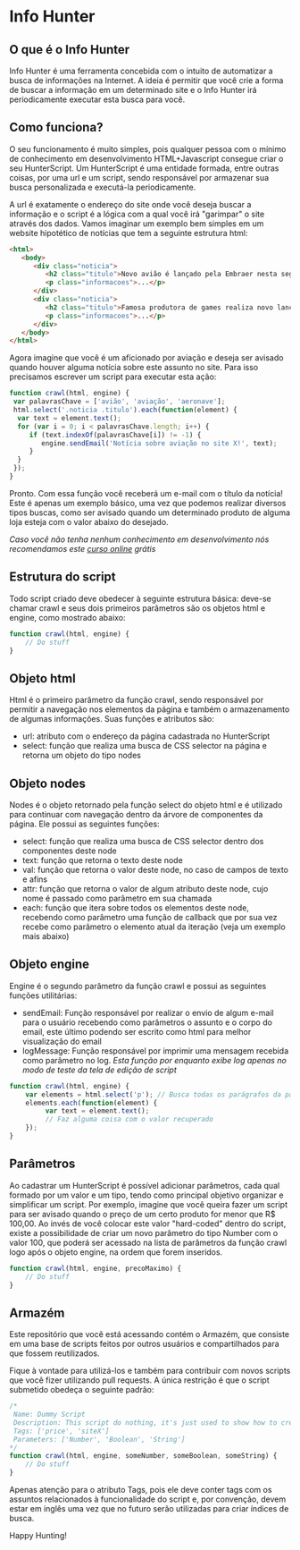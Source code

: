 Info Hunter
=========

## O que é o Info Hunter

Info Hunter é uma ferramenta concebida com o intuito de automatizar a busca de informações na Internet. A ideia é permitir que você crie a forma de buscar a informação em um determinado site e o Info Hunter irá periodicamente executar esta busca para você.

## Como funciona?

O seu funcionamento é muito simples, pois qualquer pessoa com o mínimo de conhecimento em desenvolvimento HTML+Javascript consegue criar o seu HunterScript. Um HunterScript é uma entidade formada, entre outras coisas, por uma url e um script, sendo responsável por armazenar sua busca personalizada e executá-la periodicamente.

A url é exatamente o endereço do site onde você deseja buscar a informação e o script é a lógica com a qual você irá "garimpar" o site através dos dados. Vamos imaginar um exemplo bem simples em um website hipotético de notícias que tem a seguinte estrutura html:

```html
<html>
   <body>
      <div class="noticia">
         <h2 class="titulo">Novo avião é lançado pela Embraer nesta segunda</h2>
         <p class="informacoes">...</p>
      </div>
      <div class="noticia">
         <h2 class="titulo">Famosa produtora de games realiza novo lançamento</h2>
         <p class="informacoes">...</p>
      </div>
   </body>
</html>
```

Agora imagine que você é um aficionado por aviação e deseja ser avisado quando houver alguma notícia sobre este assunto no site. Para isso precisamos escrever um script para executar esta ação:

```javascript
function crawl(html, engine) {
 var palavrasChave = ['avião', 'aviação', 'aeronave'];
 html.select('.noticia .titulo').each(function(element) {
  var text = element.text();
  for (var i = 0; i < palavrasChave.length; i++) {
     if (text.indexOf(palavrasChave[i]) != -1) {
        engine.sendEmail('Notícia sobre aviação no site X!', text);
     }
  }
 });
}
```

Pronto. Com essa função você receberá um e-mail com o título da notícia! Este é apenas um exemplo básico, uma vez que podemos realizar diversos tipos buscas, como ser avisado quando um determinado produto de alguma loja esteja com o valor abaixo do desejado.

*Caso você não tenha nenhum conhecimento em desenvolvimento nós recomendamos este [curso online](http://www.codecademy.com/) grátis*


## Estrutura do script

Todo script criado deve obedecer à seguinte estrutura básica: deve-se chamar crawl e seus dois primeiros parâmetros são os objetos html e engine, como mostrado abaixo:

```javascript
function crawl(html, engine) {
    // Do stuff
}
```
## Objeto html

Html é o primeiro parâmetro da função crawl, sendo responsável por permitir a navegação nos elementos da página e também o armazenamento de algumas informações. Suas funções e atributos são:

* url: atributo com o endereço da página cadastrada no HunterScript
* select: função que realiza uma busca de CSS selector na página e retorna um objeto do tipo nodes

## Objeto nodes

Nodes é o objeto retornado pela função select do objeto html e é utilizado para continuar com navegação dentro da árvore de componentes da página. Ele possui as seguintes funções:

* select: função que realiza uma busca de CSS selector dentro dos componentes deste node
* text: função que retorna o texto deste node
* val: função que retorna o valor deste node, no caso de campos de texto e afins
* attr: função que retorna o valor de algum atributo deste node, cujo nome é passado como parâmetro em sua chamada
* each: função que itera sobre todos os elementos deste node, recebendo como parâmetro uma função de callback que por sua vez recebe como parâmetro o elemento atual da iteração (veja um exemplo mais abaixo)

## Objeto engine

Engine é o segundo parâmetro da função crawl e possui as seguintes funções utilitárias:

* sendEmail: Função responsável por realizar o envio de algum e-mail para o usuário recebendo como parâmetros o assunto e o corpo do email, este último podendo ser escrito como html para melhor visualização do email
* logMessage: Função responsável por imprimir uma mensagem recebida como parâmetro no log. *Esta função por enquanto exibe log apenas no modo de teste da tela de edição de script*

```javascript
function crawl(html, engine) {
    var elements = html.select('p'); // Busca todas os parágrafos da página
    elements.each(function(element) {
         var text = element.text();
         // Faz alguma coisa com o valor recuperado
    });
}
```

## Parâmetros

Ao cadastrar um HunterScript é possível adicionar parâmetros, cada qual formado por um valor e um tipo, tendo como principal objetivo organizar e simplificar um script. Por exemplo, imagine que você queira fazer um script para ser avisado quando o preço de um certo produto for menor que R$ 100,00. Ao invés de você colocar este valor "hard-coded" dentro do script, existe a possibilidade de criar um novo parâmetro do tipo Number com o valor 100, que poderá ser acessado na lista de parâmetros da função crawl logo após o objeto engine, na ordem que forem inseridos.

```javascript
function crawl(html, engine, precoMaximo) {
    // Do stuff
}
```

## Armazém

Este repositório que você está acessando contém o Armazém, que consiste em uma base de scripts feitos por outros usuários e compartilhados para que fossem reutilizados.

Fique à vontade para utilizá-los e também para contribuir com novos scripts que você fizer utilizando pull requests. A única restrição é que o script submetido obedeça o seguinte padrão:

```javascript
/*
 Name: Dummy Script
 Description: This script do nothing, it's just used to show how to create a template script
 Tags: ['price', 'siteX']
 Parameters: ['Number', 'Boolean', 'String']
*/
function crawl(html, engine, someNumber, someBoolean, someString) {
    // Do stuff
}
```

Apenas atenção para o atributo Tags, pois ele deve conter tags com os assuntos relacionados à funcionalidade do script e, por convenção, devem estar em inglês uma vez que no futuro serão utilizadas para criar índices de busca.


Happy Hunting!
